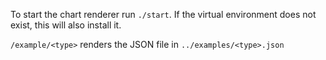 To start the chart renderer run `./start`. If the virtual environment does not exist, this will also install it.

`/example/<type>` renders the JSON file in `../examples/<type>.json`
